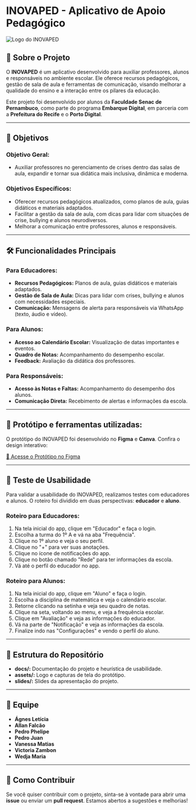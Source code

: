 # INOVAPED - Aplicativo de Apoio Pedagógico

![Logo do INOVAPED](https://github.com/user-attachments/assets/bc575f6d-e9f2-48de-95be-06e6df61e17f)

## 📖 Sobre o Projeto

O **INOVAPED** é um aplicativo desenvolvido para auxiliar professores, alunos e responsáveis no ambiente escolar. Ele oferece recursos pedagógicos, gestão de sala de aula e ferramentas de comunicação, visando melhorar a qualidade do ensino e a interação entre os pilares da educação.

Este projeto foi desenvolvido por alunos da **Faculdade Senac de Pernambuco**, como parte do programa **Embarque Digital**, em parceria com a **Prefeitura do Recife** e o **Porto Digital**.

---

## 🎯 Objetivos

### Objetivo Geral:
- Auxiliar professores no gerenciamento de crises dentro das salas de aula, expandir e tornar sua didática mais inclusiva, dinâmica e moderna.

### Objetivos Específicos:
- Oferecer recursos pedagógicos atualizados, como planos de aula, guias didáticos e materiais adaptados.
- Facilitar a gestão da sala de aula, com dicas para lidar com situações de crise, bullying e alunos neurodiversos.
- Melhorar a comunicação entre professores, alunos e responsáveis.

---

## 🛠️ Funcionalidades Principais

### Para Educadores:
- **Recursos Pedagógicos:** Planos de aula, guias didáticos e materiais adaptados.
- **Gestão de Sala de Aula:** Dicas para lidar com crises, bullying e alunos com necessidades especiais.
- **Comunicação:** Mensagens de alerta para responsáveis via WhatsApp (texto, áudio e vídeo).

### Para Alunos:
- **Acesso ao Calendário Escolar:** Visualização de datas importantes e eventos.
- **Quadro de Notas:** Acompanhamento do desempenho escolar.
- **Feedback:** Avaliação da didática dos professores.

### Para Responsáveis:
- **Acesso às Notas e Faltas:** Acompanhamento do desempenho dos alunos.
- **Comunicação Direta:** Recebimento de alertas e informações da escola.

---

## 🎨 Protótipo e ferramentas utilizadas:

O protótipo do INOVAPED foi desenvolvido no **Figma** e **Canva**. Confira o design interativo:

[🔗 Acesse o Protótipo no Figma](https://www.figma.com/proto/3uNt8paY2WVpaFspci2xFw/Telas-prot%C3%B3tipo-inovaped?node-id=4-2&p=f&t=AxNUUnlSS6FUkP8p-0&scaling=min-zoom&content-scaling=fixed&page-id=0%3A1&starting-point-node-id=4%3A2)

---

## 🧪 Teste de Usabilidade

Para validar a usabilidade do INOVAPED, realizamos testes com educadores e alunos. O roteiro foi dividido em duas perspectivas: **educador** e **aluno**.

### Roteiro para Educadores:
1. Na tela inicial do app, clique em "Educador" e faça o login.
2. Escolha a turma do 1º A e vá na aba "Frequência".
3. Clique no 1º aluno e veja o seu perfil.
4. Clique no "+" para ver suas anotações.
5. Clique no ícone de notificações do app.
6. Clique no botão chamado "Rede" para ter informações da escola.
7. Vá até o perfil do educador no app.

### Roteiro para Alunos:
1. Na tela inicial do app, clique em "Aluno" e faça o login.
2. Escolha a disciplina de matemática e veja o calendário escolar.
3. Retorne clicando na setinha e veja seu quadro de notas.
4. Clique na seta, voltando ao menu, e veja a frequência escolar.
5. Clique em "Avaliação" e veja as informações do educador.
6. Vá na parte de "Notificação" e veja as informações da escola.
7. Finalize indo nas "Configurações" e vendo o perfil do aluno.

---

## 📂 Estrutura do Repositório

- **docs/:** Documentação do projeto e heurística de usabilidade.
- **assets/:** Logo e capturas de tela do protótipo.
- **slides/:** Slides da apresentação do projeto.

---

## 👥 Equipe

- **Ágnes Letícia**
- **Allan Falcão**
- **Pedro Phelipe**
- **Pedro Juan**
- **Vanessa Matias**
- **Victoria Zambon**
- **Wedja Maria**

---


## 📝 Como Contribuir

Se você quiser contribuir com o projeto, sinta-se à vontade para abrir uma **issue** ou enviar um **pull request**. Estamos abertos a sugestões e melhorias!



